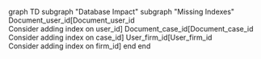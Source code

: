 graph TD
  subgraph "Database Impact"
    subgraph "Missing Indexes"
      Document_user_id[Document_user_id<br/>Consider adding index on user_id]
      Document_case_id[Document_case_id<br/>Consider adding index on case_id]
      User_firm_id[User_firm_id<br/>Consider adding index on firm_id]
    end
  end


